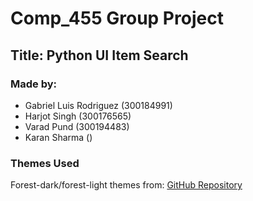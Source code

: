 # Comp_455 Group Project
## Title: Python UI Item Search

### Made by:
- Gabriel Luis Rodriguez (300184991)
- Harjot Singh (300176565)
- Varad Pund (300194483)
- Karan Sharma ()

### Themes Used
Forest-dark/forest-light themes from: [GitHub Repository](https://github.com/GLuisQ/Comp455_DataSearching)
